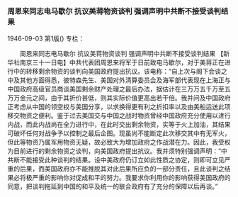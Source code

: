 ### 周恩来同志电马歇尔  抗议美蒋物资谈判  强调声明中共断不接受谈判结果

1946-09-03
第1版()
专栏：

　　周恩来同志电马歇尔
    抗议美蒋物资谈判
    强调声明中共断不接受谈判结果
    【新华社南京三十一日电】中共代表团周恩来将军于日前致电马歇尔，对于美蒋正在进行中的转移剩余物资的谈判向美国政府提出抗议。该电称：“自上次与阁下会谈之中及其他方面得悉，彼特森先生、美国对外清算委员会及海军部代表现在上海正与中国政府高级官员商谈美国剩余财产处理之最后办法，据估计在三万万五千万至五万万金元之间，由于其折价甚低，则其实际价值更高出若干倍。我并问及中国政府正考虑从中国的领空权与美国分享，以求换得更有利之折扣率以及由美船运送此项移交物资之便利。鉴于过去美国交与中国之战时物资曾经中国政府充分使用以进行内战，而此内战尚在全力进行中，在此时交出剩余物资，实等于火上加油，其结果可破坏任何对战争予以控制之最后企图。现虽尚不能断定此次移交其中有无军火，但此等物资乃属军用物资无疑，故必致大为增加政府之作战潜在力。因此，我受权为目前进行的剩余物资之谈判，向美国政府提出抗议。我并须特别强调声明：“中共断不能接受此种谈判的结果。设中美政府仍订立如此性质之协定，则即可立见严重的后果，而美国政府亦不能推脱其对此后果所应负的一部分责任，且此谈判之结果必将极严重的影响你对促成和平的努力。我要求你利用你的影响获得美国政府的同意，把谈判拖延到中国的和平及统一的联合政府有了充分的保障以后再谈。”
